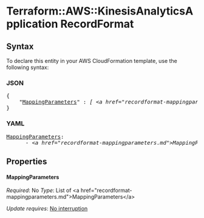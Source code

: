 # Terraform::AWS::KinesisAnalyticsApplication RecordFormat

## Syntax

To declare this entity in your AWS CloudFormation template, use the following syntax:

### JSON

<pre>
{
    "<a href="#mappingparameters" title="MappingParameters">MappingParameters</a>" : <i>[ &lt;a href=&#34;recordformat-mappingparameters.md&#34;&gt;MappingParameters&lt;/a&gt;, ... ]</i>
}
</pre>

### YAML

<pre>
<a href="#mappingparameters" title="MappingParameters">MappingParameters</a>: <i>
      - &lt;a href=&#34;recordformat-mappingparameters.md&#34;&gt;MappingParameters&lt;/a&gt;</i>
</pre>

## Properties

#### MappingParameters

_Required_: No
_Type_: List of &lt;a href=&#34;recordformat-mappingparameters.md&#34;&gt;MappingParameters&lt;/a&gt;

_Update requires_: [No interruption](https://docs.aws.amazon.com/AWSCloudFormation/latest/UserGuide/using-cfn-updating-stacks-update-behaviors.html#update-no-interrupt)

